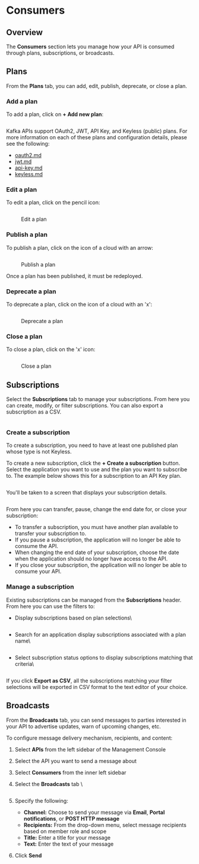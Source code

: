 # Consumers

## Overview

The **Consumers** section lets you manage how your API is consumed through plans, subscriptions, or broadcasts.

## Plans

From the **Plans** tab, you can add, edit, publish, deprecate, or close a plan.

### Add a plan

To add a plan, click on **+ Add new plan**:

<figure><img src="../../../.gitbook/assets/A plan.png" alt=""><figcaption></figcaption></figure>

Kafka APIs support OAuth2, JWT, API Key, and Keyless (public) plans. For more information on each of these plans and configuration details, please see the following:

* [oauth2.md](../../../secure-and-expose-apis/plans/oauth2.md "mention")
* [jwt.md](../../../secure-and-expose-apis/plans/jwt.md "mention")
* [api-key.md](../../../secure-and-expose-apis/plans/api-key.md "mention")
* [keyless.md](../../../secure-and-expose-apis/plans/keyless.md "mention")

### Edit a plan

To edit a plan, click on the pencil icon:

<figure><img src="../../../.gitbook/assets/plan_edit.png" alt=""><figcaption><p>Edit a plan</p></figcaption></figure>

### Publish a plan

To publish a plan, click on the icon of a cloud with an arrow:

<figure><img src="../../../.gitbook/assets/plan_publish.png" alt=""><figcaption><p>Publish a plan</p></figcaption></figure>

Once a plan has been published, it must be redeployed.

### Deprecate a plan

To deprecate a plan, click on the icon of a cloud with an 'x':

<figure><img src="../../../.gitbook/assets/plan_deprecate.png" alt=""><figcaption><p>Deprecate a plan</p></figcaption></figure>

### Close a plan

To close a plan, click on the 'x' icon:

<figure><img src="../../../.gitbook/assets/plan_close.png" alt=""><figcaption><p>Close a plan</p></figcaption></figure>

## Subscriptions

Select the **Subscriptions** tab to manage your subscriptions. From here you can create, modify, or filter subscriptions. You can also export a subscription as a CSV.&#x20;

<figure><img src="../../../.gitbook/assets/1 sub 1.png" alt=""><figcaption></figcaption></figure>

### Create a subscription

To create a subscription, you need to have at least one published plan whose type is not Keyless.

To create a new subscription, click the **+ Create a subscription** button. Select the application you want to use and the plan you want to subscribe to. The example below shows this for a subscription to an API Key plan.

<figure><img src="../../../.gitbook/assets/1 sub create 1.png" alt=""><figcaption></figcaption></figure>

You'll be taken to a screen that displays your subscription details.

<figure><img src="../../../.gitbook/assets/1 sub details.png" alt=""><figcaption></figcaption></figure>

From here you can transfer, pause, change the end date for, or close your subscription:

* To transfer a subscription, you must have another plan available to transfer your subscription to.
* If you pause a subscription, the application will no longer be able to consume the API.
* When changing the end date of your subscription, choose the date when the application should no longer have access to the API.
* If you close your subscription, the application will no longer be able to consume your API.

### Manage a subscription

Existing subscriptions can be managed from the **Subscriptions** header. From here you can use the filters to:

*   Display subscriptions based on plan selections\


    <figure><img src="../../../.gitbook/assets/1 sub c.png" alt=""><figcaption></figcaption></figure>
*   Search for an application display subscriptions associated with a plan name\


    <figure><img src="../../../.gitbook/assets/1 sub b.png" alt=""><figcaption></figcaption></figure>
*   Select subscription status options to display subscriptions matching that criteria\


    <figure><img src="../../../.gitbook/assets/1 sub a.png" alt=""><figcaption></figcaption></figure>

If you click **Export as CSV**, all the subscriptions matching your filter selections will be exported in CSV format to the text editor of your choice.

## Broadcasts

From the **Broadcasts** tab, you can send messages to parties interested in your API to advertise updates, warn of upcoming changes, etc.

To configure message delivery mechanism, recipients, and content:

1. Select **APIs** from the left sidebar of the Management Console
2. Select the API you want to send a message about
3. Select **Consumers** from the inner left sidebar
4.  Select the **Broadcasts** tab \


    <figure><img src="../../../.gitbook/assets/1 broadcast.png" alt=""><figcaption></figcaption></figure>
5. Specify the following:
   * **Channel:** Choose to send your message via **Email**, **Portal notifications**, or **POST HTTP message**
   * **Recipients:** From the drop-down menu, select message recipients based on member role and scope
   * **Title:** Enter a title for your message
   * **Text:** Enter the text of your message
6. Click **Send**
